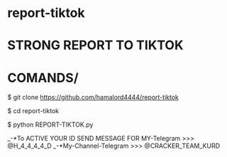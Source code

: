 # report-tiktok
# STRONG REPORT TO TIKTOK

# COMANDS/

$ git clone https://github.com/hamalord4444/report-tiktok

$ cd report-tiktok

$ python REPORT-TIKTOK.py

 _-*To ACTIVE YOUR ID SEND MESSAGE FOR MY-Telegram >>> @H_4_4_4_4_D 
 _-*My-Channel-Telegram >>> @CRACKER_TEAM_KURD 
